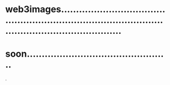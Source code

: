 # web3images...............................................................................................................................
# soon................................................
.
